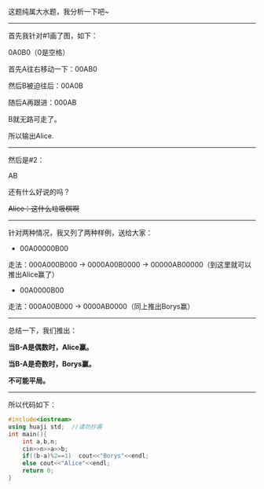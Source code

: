 这题纯属大水题，我分析一下吧~

---

首先我针对#1画了图，如下：

0A0B0（0是空格）

首先A往右移动一下：00AB0

然后B被迫往后：00A0B

随后A再跟进：000AB

B就无路可走了。

所以输出Alice.

---

然后是#2：

AB

还有什么好说的吗？

~~Alice：这什么垃圾棋啊~~

---

针对两种情况，我又列了两种样例，送给大家：

- 00A00000B00

走法：000A000B000 -> 0000A00B0000 -> 00000AB00000（到这里就可以推出Alice赢了）

- 00A0000B00

走法：000A00B000 -> 0000AB0000（同上推出Borys赢）

---

总结一下，我们推出：

**当B-A是偶数时，Alice赢。**

**当B-A是奇数时，Borys赢。**

**不可能平局。**

---
所以代码如下：

```cpp
#include<iostream>
using huaji std;  //请勿抄袭
int main(){
    int a,b,n;
    cin>>n>>a>>b;
    if((b-a)%2==1)  cout<<"Borys"<<endl;
    else cout<<"Alice"<<endl;
    return 0;
}
